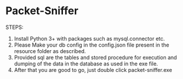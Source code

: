 # Packet-Sniffer


STEPS:
1. Install Python 3+  with packages such as mysql.connector etc.
2. Please Make your db config in the config.json file present in the resource folder as described.
3. Provided sql are the tables and stored procedure for execution and dumping of the data in the database as used in the exe file.
4. After that you are good to go, just double click packet-sniffer.exe 
